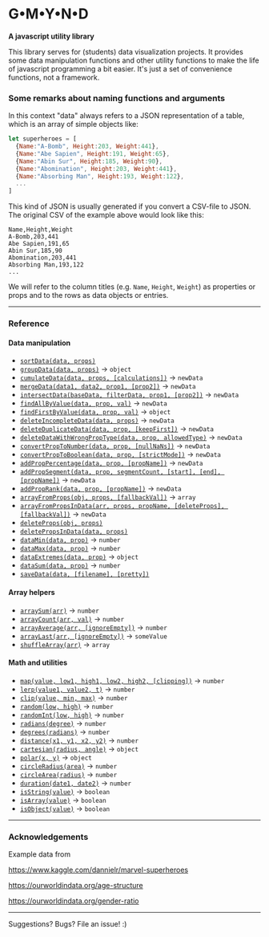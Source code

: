 # G•M•Y•N•D

**A javascript utility library**

This library serves for (students) data visualization projects. It provides some data manipulation functions and other utility functions to make the life of javascript programming a bit easier. It's just a set of convenience functions, not a framework.

### Some remarks about naming functions and arguments

In this context "data" always refers to a JSON representation of a table, which is an array of simple objects like:
```javascript
let superheroes = [ 
  {Name:"A-Bomb", Height:203, Weight:441},
  {Name:"Abe Sapien", Height:191, Weight:65},
  {Name:"Abin Sur", Height:185, Weight:90},
  {Name:"Abomination", Height:203, Weight:441},
  {Name:"Absorbing Man", Height:193, Weight:122},
  ...
]
```
This kind of JSON is usually generated if you convert a CSV-file to JSON. The original CSV of the example above would look like this:
```csv
Name,Height,Weight
A-Bomb,203,441
Abe Sapien,191,65
Abin Sur,185,90
Abomination,203,441
Absorbing Man,193,122
...
```

We will refer to the column titles (e.g. `Name`, `Height`, `Weight`) as properties or props and to the rows as data objects or entries.


---------------------------------
### Reference

#### Data manipulation

- [`sortData(data, props)`](docs/sortData.md)
- [`groupData(data, props)`](docs/groupData.md) -> `object`
- [`cumulateData(data, props, [calculations])`](docs/cumulateData.md) -> `newData`
- [`mergeData(data1, data2, prop1, [prop2])`](docs/mergeData.md) -> `newData`
- [`intersectData(baseData, filterData, prop1, [prop2])`](docs/intersectData.md) -> `newData`
- [`findAllByValue(data, prop, val)`](docs/findAllByValue.md) -> `newData`
- [`findFirstByValue(data, prop, val)`](docs/findFirstByValue.md) -> `object`
- [`deleteIncompleteData(data, props)`](docs/deleteIncompleteData.md) -> `newData`
- [`deleteDuplicateData(data, prop, [keepFirst])`](docs/deleteDuplicateData.md) -> `newData`
- [`deleteDataWithWrongPropType(data, prop, allowedType)`](docs/deleteDataWithWrongPropType.md) -> `newData`
- [`convertPropToNumber(data, prop, [nullNaNs])`](docs/convertPropToNumber.md) -> `newData`
- [`convertPropToBoolean(data, prop, [strictMode])`](docs/convertPropToBoolean.md) -> `newData`
- [`addPropPercentage(data, prop, [propName])`](docs/addPropPercentage.md) -> `newData`
- [`addPropSegment(data, prop, segmentCount, [start], [end], [propName])`](docs/addPropSegment.md)  -> `newData`
- [`addPropRank(data, prop, [propName])`](docs/addPropRank.md) -> `newData`
- [`arrayFromProps(obj, props, [fallbackVal])`](docs/arrayFromProps.md) -> `array`
- [`arrayFromPropsInData(arr, props, propName, [deleteProps], [fallbackVal])`](docs/arrayFromPropsInData.md) -> `newData`
- [`deleteProps(obj, props)`](docs/deleteProps.md)
- [`deletePropsInData(data, props)`](docs/deletePropsInData.md)
- [`dataMin(data, prop)`](docs/dataMin.md) -> `number`
- [`dataMax(data, prop)`](docs/dataMax.md) -> `number`
- [`dataExtremes(data, prop)`](docs/dataExtremes.md) -> `object`
- [`dataSum(data, prop)`](docs/dataSum.md) -> `number`
- [`saveData(data, [filename], [pretty])`](docs/saveData.md)


#### Array helpers

- [`arraySum(arr)`](docs/arraySum.md) -> `number`
- [`arrayCount(arr, val)`](docs/arrayCount.md) -> `number`
- [`arrayAverage(arr, [ignoreEmpty])`](docs/arrayAverage.md) -> `number`
- [`arrayLast(arr, [ignoreEmpty])`](docs/arrayLast.md) -> `someValue`
- [`shuffleArray(arr)`](docs/shuffleArray.md) -> `array`


#### Math and utilities

- [`map(value, low1, high1, low2, high2, [clipping])`](docs/map.md) -> `number`
- [`lerp(value1, value2, t)`](docs/lerp.md) -> `number`
- [`clip(value, min, max)`](docs/clip.md) -> `number`
- [`random(low, high)`](docs/random.md) -> `number`
- [`randomInt(low, high)`](docs/randomInt.md) -> `number`
- [`radians(degree)`](docs/radians.md) -> `number`
- [`degrees(radians)`](docs/degrees.md) -> `number`
- [`distance(x1, y1, x2, y2)`](docs/distance.md) -> `number`
- [`cartesian(radius, angle)`](docs/cartesian.md) -> `object`
- [`polar(x, y)`](docs/polar.md) -> `object`
- [`circleRadius(area)`](docs/circleRadius.md) -> `number`
- [`circleArea(radius)`](docs/circleArea.md) -> `number`
- [`duration(date1, date2)`](docs/duration.md) -> `number`
- [`isString(value)`](docs/isString.md) -> `boolean`
- [`isArray(value)`](docs/isArray.md) -> `boolean`
- [`isObject(value)`](docs/isObject.md) -> `boolean`

---------------------------------

### Acknowledgements

Example data from 

https://www.kaggle.com/dannielr/marvel-superheroes

https://ourworldindata.org/age-structure

https://ourworldindata.org/gender-ratio

---------------------------------

Suggestions? Bugs? File an issue! :)


